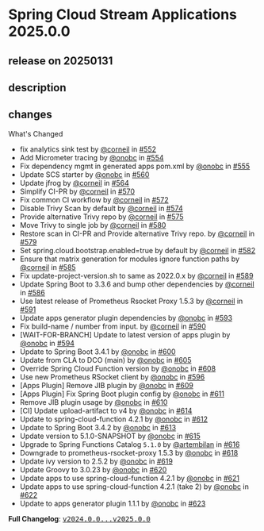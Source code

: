 # Spring Cloud Stream Applications 2025.0.0

## release on 20250131

## description

## changes

What's Changed

* fix analytics sink test by <a class="user-mention notranslate" data-hovercard-type="user" data-hovercard-url="/users/corneil/hovercard" data-octo-click="hovercard-link-click" data-octo-dimensions="link_type:self" href="https://github.com/corneil">@corneil</a> in <a class="issue-link js-issue-link" data-error-text="Failed to load title" data-id="2386365778" data-permission-text="Title is private" data-url="https://github.com/spring-cloud/stream-applications/issues/552" data-hovercard-type="pull_request" data-hovercard-url="/spring-cloud/stream-applications/pull/552/hovercard" href="https://github.com/spring-cloud/stream-applications/pull/552">#552</a>
* Add Micrometer tracing by <a class="user-mention notranslate" data-hovercard-type="user" data-hovercard-url="/users/onobc/hovercard" data-octo-click="hovercard-link-click" data-octo-dimensions="link_type:self" href="https://github.com/onobc">@onobc</a> in <a class="issue-link js-issue-link" data-error-text="Failed to load title" data-id="2503971956" data-permission-text="Title is private" data-url="https://github.com/spring-cloud/stream-applications/issues/554" data-hovercard-type="pull_request" data-hovercard-url="/spring-cloud/stream-applications/pull/554/hovercard" href="https://github.com/spring-cloud/stream-applications/pull/554">#554</a>
* Fix dependency mgmt in generated apps pom.xml by <a class="user-mention notranslate" data-hovercard-type="user" data-hovercard-url="/users/onobc/hovercard" data-octo-click="hovercard-link-click" data-octo-dimensions="link_type:self" href="https://github.com/onobc">@onobc</a> in <a class="issue-link js-issue-link" data-error-text="Failed to load title" data-id="2506099554" data-permission-text="Title is private" data-url="https://github.com/spring-cloud/stream-applications/issues/555" data-hovercard-type="pull_request" data-hovercard-url="/spring-cloud/stream-applications/pull/555/hovercard" href="https://github.com/spring-cloud/stream-applications/pull/555">#555</a>
* Update SCS starter by <a class="user-mention notranslate" data-hovercard-type="user" data-hovercard-url="/users/onobc/hovercard" data-octo-click="hovercard-link-click" data-octo-dimensions="link_type:self" href="https://github.com/onobc">@onobc</a> in <a class="issue-link js-issue-link" data-error-text="Failed to load title" data-id="2629287948" data-permission-text="Title is private" data-url="https://github.com/spring-cloud/stream-applications/issues/560" data-hovercard-type="pull_request" data-hovercard-url="/spring-cloud/stream-applications/pull/560/hovercard" href="https://github.com/spring-cloud/stream-applications/pull/560">#560</a>
* Update jfrog by <a class="user-mention notranslate" data-hovercard-type="user" data-hovercard-url="/users/corneil/hovercard" data-octo-click="hovercard-link-click" data-octo-dimensions="link_type:self" href="https://github.com/corneil">@corneil</a> in <a class="issue-link js-issue-link" data-error-text="Failed to load title" data-id="2644084519" data-permission-text="Title is private" data-url="https://github.com/spring-cloud/stream-applications/issues/564" data-hovercard-type="pull_request" data-hovercard-url="/spring-cloud/stream-applications/pull/564/hovercard" href="https://github.com/spring-cloud/stream-applications/pull/564">#564</a>
* Simplify CI-PR by <a class="user-mention notranslate" data-hovercard-type="user" data-hovercard-url="/users/corneil/hovercard" data-octo-click="hovercard-link-click" data-octo-dimensions="link_type:self" href="https://github.com/corneil">@corneil</a> in <a class="issue-link js-issue-link" data-error-text="Failed to load title" data-id="2658254078" data-permission-text="Title is private" data-url="https://github.com/spring-cloud/stream-applications/issues/570" data-hovercard-type="pull_request" data-hovercard-url="/spring-cloud/stream-applications/pull/570/hovercard" href="https://github.com/spring-cloud/stream-applications/pull/570">#570</a>
* Fix common CI workflow by <a class="user-mention notranslate" data-hovercard-type="user" data-hovercard-url="/users/corneil/hovercard" data-octo-click="hovercard-link-click" data-octo-dimensions="link_type:self" href="https://github.com/corneil">@corneil</a> in <a class="issue-link js-issue-link" data-error-text="Failed to load title" data-id="2658452896" data-permission-text="Title is private" data-url="https://github.com/spring-cloud/stream-applications/issues/572" data-hovercard-type="pull_request" data-hovercard-url="/spring-cloud/stream-applications/pull/572/hovercard" href="https://github.com/spring-cloud/stream-applications/pull/572">#572</a>
* Disable Trivy Scan by default by <a class="user-mention notranslate" data-hovercard-type="user" data-hovercard-url="/users/corneil/hovercard" data-octo-click="hovercard-link-click" data-octo-dimensions="link_type:self" href="https://github.com/corneil">@corneil</a> in <a class="issue-link js-issue-link" data-error-text="Failed to load title" data-id="2658809650" data-permission-text="Title is private" data-url="https://github.com/spring-cloud/stream-applications/issues/574" data-hovercard-type="pull_request" data-hovercard-url="/spring-cloud/stream-applications/pull/574/hovercard" href="https://github.com/spring-cloud/stream-applications/pull/574">#574</a>
* Provide alternative Trivy repo by <a class="user-mention notranslate" data-hovercard-type="user" data-hovercard-url="/users/corneil/hovercard" data-octo-click="hovercard-link-click" data-octo-dimensions="link_type:self" href="https://github.com/corneil">@corneil</a> in <a class="issue-link js-issue-link" data-error-text="Failed to load title" data-id="2668291684" data-permission-text="Title is private" data-url="https://github.com/spring-cloud/stream-applications/issues/575" data-hovercard-type="pull_request" data-hovercard-url="/spring-cloud/stream-applications/pull/575/hovercard" href="https://github.com/spring-cloud/stream-applications/pull/575">#575</a>
* Move Trivy to single job by <a class="user-mention notranslate" data-hovercard-type="user" data-hovercard-url="/users/corneil/hovercard" data-octo-click="hovercard-link-click" data-octo-dimensions="link_type:self" href="https://github.com/corneil">@corneil</a> in <a class="issue-link js-issue-link" data-error-text="Failed to load title" data-id="2672083491" data-permission-text="Title is private" data-url="https://github.com/spring-cloud/stream-applications/issues/580" data-hovercard-type="pull_request" data-hovercard-url="/spring-cloud/stream-applications/pull/580/hovercard" href="https://github.com/spring-cloud/stream-applications/pull/580">#580</a>
* Restore scan in CI-PR and Provide alternative Trivy repo. by <a class="user-mention notranslate" data-hovercard-type="user" data-hovercard-url="/users/corneil/hovercard" data-octo-click="hovercard-link-click" data-octo-dimensions="link_type:self" href="https://github.com/corneil">@corneil</a> in <a class="issue-link js-issue-link" data-error-text="Failed to load title" data-id="2668995421" data-permission-text="Title is private" data-url="https://github.com/spring-cloud/stream-applications/issues/579" data-hovercard-type="pull_request" data-hovercard-url="/spring-cloud/stream-applications/pull/579/hovercard" href="https://github.com/spring-cloud/stream-applications/pull/579">#579</a>
* Set spring.cloud.bootstrap.enabled=true by default by <a class="user-mention notranslate" data-hovercard-type="user" data-hovercard-url="/users/corneil/hovercard" data-octo-click="hovercard-link-click" data-octo-dimensions="link_type:self" href="https://github.com/corneil">@corneil</a> in <a class="issue-link js-issue-link" data-error-text="Failed to load title" data-id="2675879675" data-permission-text="Title is private" data-url="https://github.com/spring-cloud/stream-applications/issues/582" data-hovercard-type="pull_request" data-hovercard-url="/spring-cloud/stream-applications/pull/582/hovercard" href="https://github.com/spring-cloud/stream-applications/pull/582">#582</a>
* Ensure that matrix generation for modules ignore function paths by <a class="user-mention notranslate" data-hovercard-type="user" data-hovercard-url="/users/corneil/hovercard" data-octo-click="hovercard-link-click" data-octo-dimensions="link_type:self" href="https://github.com/corneil">@corneil</a> in <a class="issue-link js-issue-link" data-error-text="Failed to load title" data-id="2690139127" data-permission-text="Title is private" data-url="https://github.com/spring-cloud/stream-applications/issues/585" data-hovercard-type="pull_request" data-hovercard-url="/spring-cloud/stream-applications/pull/585/hovercard" href="https://github.com/spring-cloud/stream-applications/pull/585">#585</a>
* Fix update-project-version.sh to same as 2022.0.x by <a class="user-mention notranslate" data-hovercard-type="user" data-hovercard-url="/users/corneil/hovercard" data-octo-click="hovercard-link-click" data-octo-dimensions="link_type:self" href="https://github.com/corneil">@corneil</a> in <a class="issue-link js-issue-link" data-error-text="Failed to load title" data-id="2702227905" data-permission-text="Title is private" data-url="https://github.com/spring-cloud/stream-applications/issues/589" data-hovercard-type="pull_request" data-hovercard-url="/spring-cloud/stream-applications/pull/589/hovercard" href="https://github.com/spring-cloud/stream-applications/pull/589">#589</a>
* Update Spring Boot to 3.3.6 and bump other dependencies by <a class="user-mention notranslate" data-hovercard-type="user" data-hovercard-url="/users/corneil/hovercard" data-octo-click="hovercard-link-click" data-octo-dimensions="link_type:self" href="https://github.com/corneil">@corneil</a> in <a class="issue-link js-issue-link" data-error-text="Failed to load title" data-id="2690298421" data-permission-text="Title is private" data-url="https://github.com/spring-cloud/stream-applications/issues/586" data-hovercard-type="pull_request" data-hovercard-url="/spring-cloud/stream-applications/pull/586/hovercard" href="https://github.com/spring-cloud/stream-applications/pull/586">#586</a>
* Use latest release of Prometheus Rsocket Proxy 1.5.3 by <a class="user-mention notranslate" data-hovercard-type="user" data-hovercard-url="/users/corneil/hovercard" data-octo-click="hovercard-link-click" data-octo-dimensions="link_type:self" href="https://github.com/corneil">@corneil</a> in <a class="issue-link js-issue-link" data-error-text="Failed to load title" data-id="2717252250" data-permission-text="Title is private" data-url="https://github.com/spring-cloud/stream-applications/issues/591" data-hovercard-type="pull_request" data-hovercard-url="/spring-cloud/stream-applications/pull/591/hovercard" href="https://github.com/spring-cloud/stream-applications/pull/591">#591</a>
* Update apps generator plugin dependencies by <a class="user-mention notranslate" data-hovercard-type="user" data-hovercard-url="/users/onobc/hovercard" data-octo-click="hovercard-link-click" data-octo-dimensions="link_type:self" href="https://github.com/onobc">@onobc</a> in <a class="issue-link js-issue-link" data-error-text="Failed to load title" data-id="2728962054" data-permission-text="Title is private" data-url="https://github.com/spring-cloud/stream-applications/issues/593" data-hovercard-type="pull_request" data-hovercard-url="/spring-cloud/stream-applications/pull/593/hovercard" href="https://github.com/spring-cloud/stream-applications/pull/593">#593</a>
* Fix build-name / number from input. by <a class="user-mention notranslate" data-hovercard-type="user" data-hovercard-url="/users/corneil/hovercard" data-octo-click="hovercard-link-click" data-octo-dimensions="link_type:self" href="https://github.com/corneil">@corneil</a> in <a class="issue-link js-issue-link" data-error-text="Failed to load title" data-id="2712452923" data-permission-text="Title is private" data-url="https://github.com/spring-cloud/stream-applications/issues/590" data-hovercard-type="pull_request" data-hovercard-url="/spring-cloud/stream-applications/pull/590/hovercard" href="https://github.com/spring-cloud/stream-applications/pull/590">#590</a>
* [WAIT-FOR-BRANCH] Update to latest version of apps plugin by <a class="user-mention notranslate" data-hovercard-type="user" data-hovercard-url="/users/onobc/hovercard" data-octo-click="hovercard-link-click" data-octo-dimensions="link_type:self" href="https://github.com/onobc">@onobc</a> in <a class="issue-link js-issue-link" data-error-text="Failed to load title" data-id="2731258039" data-permission-text="Title is private" data-url="https://github.com/spring-cloud/stream-applications/issues/594" data-hovercard-type="pull_request" data-hovercard-url="/spring-cloud/stream-applications/pull/594/hovercard" href="https://github.com/spring-cloud/stream-applications/pull/594">#594</a>
* Update to Spring Boot 3.4.1 by <a class="user-mention notranslate" data-hovercard-type="user" data-hovercard-url="/users/onobc/hovercard" data-octo-click="hovercard-link-click" data-octo-dimensions="link_type:self" href="https://github.com/onobc">@onobc</a> in <a class="issue-link js-issue-link" data-error-text="Failed to load title" data-id="2751402693" data-permission-text="Title is private" data-url="https://github.com/spring-cloud/stream-applications/issues/600" data-hovercard-type="pull_request" data-hovercard-url="/spring-cloud/stream-applications/pull/600/hovercard" href="https://github.com/spring-cloud/stream-applications/pull/600">#600</a>
* Update from CLA to DCO (main) by <a class="user-mention notranslate" data-hovercard-type="user" data-hovercard-url="/users/onobc/hovercard" data-octo-click="hovercard-link-click" data-octo-dimensions="link_type:self" href="https://github.com/onobc">@onobc</a> in <a class="issue-link js-issue-link" data-error-text="Failed to load title" data-id="2785481809" data-permission-text="Title is private" data-url="https://github.com/spring-cloud/stream-applications/issues/605" data-hovercard-type="pull_request" data-hovercard-url="/spring-cloud/stream-applications/pull/605/hovercard" href="https://github.com/spring-cloud/stream-applications/pull/605">#605</a>
* Override Spring Cloud Function version by <a class="user-mention notranslate" data-hovercard-type="user" data-hovercard-url="/users/onobc/hovercard" data-octo-click="hovercard-link-click" data-octo-dimensions="link_type:self" href="https://github.com/onobc">@onobc</a> in <a class="issue-link js-issue-link" data-error-text="Failed to load title" data-id="2794324892" data-permission-text="Title is private" data-url="https://github.com/spring-cloud/stream-applications/issues/608" data-hovercard-type="pull_request" data-hovercard-url="/spring-cloud/stream-applications/pull/608/hovercard" href="https://github.com/spring-cloud/stream-applications/pull/608">#608</a>
* Use new Prometheus RSocket client by <a class="user-mention notranslate" data-hovercard-type="user" data-hovercard-url="/users/onobc/hovercard" data-octo-click="hovercard-link-click" data-octo-dimensions="link_type:self" href="https://github.com/onobc">@onobc</a> in <a class="issue-link js-issue-link" data-error-text="Failed to load title" data-id="2739359776" data-permission-text="Title is private" data-url="https://github.com/spring-cloud/stream-applications/issues/596" data-hovercard-type="pull_request" data-hovercard-url="/spring-cloud/stream-applications/pull/596/hovercard" href="https://github.com/spring-cloud/stream-applications/pull/596">#596</a>
* [Apps Plugin] Remove JIB plugin by <a class="user-mention notranslate" data-hovercard-type="user" data-hovercard-url="/users/onobc/hovercard" data-octo-click="hovercard-link-click" data-octo-dimensions="link_type:self" href="https://github.com/onobc">@onobc</a> in <a class="issue-link js-issue-link" data-error-text="Failed to load title" data-id="2797227434" data-permission-text="Title is private" data-url="https://github.com/spring-cloud/stream-applications/issues/609" data-hovercard-type="pull_request" data-hovercard-url="/spring-cloud/stream-applications/pull/609/hovercard" href="https://github.com/spring-cloud/stream-applications/pull/609">#609</a>
* [Apps Plugin] Fix Spring Boot plugin config by <a class="user-mention notranslate" data-hovercard-type="user" data-hovercard-url="/users/onobc/hovercard" data-octo-click="hovercard-link-click" data-octo-dimensions="link_type:self" href="https://github.com/onobc">@onobc</a> in <a class="issue-link js-issue-link" data-error-text="Failed to load title" data-id="2797773602" data-permission-text="Title is private" data-url="https://github.com/spring-cloud/stream-applications/issues/611" data-hovercard-type="pull_request" data-hovercard-url="/spring-cloud/stream-applications/pull/611/hovercard" href="https://github.com/spring-cloud/stream-applications/pull/611">#611</a>
* Remove JIB plugin usage by <a class="user-mention notranslate" data-hovercard-type="user" data-hovercard-url="/users/onobc/hovercard" data-octo-click="hovercard-link-click" data-octo-dimensions="link_type:self" href="https://github.com/onobc">@onobc</a> in <a class="issue-link js-issue-link" data-error-text="Failed to load title" data-id="2797379026" data-permission-text="Title is private" data-url="https://github.com/spring-cloud/stream-applications/issues/610" data-hovercard-type="pull_request" data-hovercard-url="/spring-cloud/stream-applications/pull/610/hovercard" href="https://github.com/spring-cloud/stream-applications/pull/610">#610</a>
* [CI] Update upload-artifact to v4 by <a class="user-mention notranslate" data-hovercard-type="user" data-hovercard-url="/users/onobc/hovercard" data-octo-click="hovercard-link-click" data-octo-dimensions="link_type:self" href="https://github.com/onobc">@onobc</a> in <a class="issue-link js-issue-link" data-error-text="Failed to load title" data-id="2807499019" data-permission-text="Title is private" data-url="https://github.com/spring-cloud/stream-applications/issues/614" data-hovercard-type="pull_request" data-hovercard-url="/spring-cloud/stream-applications/pull/614/hovercard" href="https://github.com/spring-cloud/stream-applications/pull/614">#614</a>
* Update to spring-cloud-function 4.2.1 by <a class="user-mention notranslate" data-hovercard-type="user" data-hovercard-url="/users/onobc/hovercard" data-octo-click="hovercard-link-click" data-octo-dimensions="link_type:self" href="https://github.com/onobc">@onobc</a> in <a class="issue-link js-issue-link" data-error-text="Failed to load title" data-id="2807483747" data-permission-text="Title is private" data-url="https://github.com/spring-cloud/stream-applications/issues/612" data-hovercard-type="pull_request" data-hovercard-url="/spring-cloud/stream-applications/pull/612/hovercard" href="https://github.com/spring-cloud/stream-applications/pull/612">#612</a>
* Update to Spring Boot 3.4.2 by <a class="user-mention notranslate" data-hovercard-type="user" data-hovercard-url="/users/onobc/hovercard" data-octo-click="hovercard-link-click" data-octo-dimensions="link_type:self" href="https://github.com/onobc">@onobc</a> in <a class="issue-link js-issue-link" data-error-text="Failed to load title" data-id="2807491871" data-permission-text="Title is private" data-url="https://github.com/spring-cloud/stream-applications/issues/613" data-hovercard-type="pull_request" data-hovercard-url="/spring-cloud/stream-applications/pull/613/hovercard" href="https://github.com/spring-cloud/stream-applications/pull/613">#613</a>
* Update version to 5.1.0-SNAPSHOT by <a class="user-mention notranslate" data-hovercard-type="user" data-hovercard-url="/users/onobc/hovercard" data-octo-click="hovercard-link-click" data-octo-dimensions="link_type:self" href="https://github.com/onobc">@onobc</a> in <a class="issue-link js-issue-link" data-error-text="Failed to load title" data-id="2807631869" data-permission-text="Title is private" data-url="https://github.com/spring-cloud/stream-applications/issues/615" data-hovercard-type="pull_request" data-hovercard-url="/spring-cloud/stream-applications/pull/615/hovercard" href="https://github.com/spring-cloud/stream-applications/pull/615">#615</a>
* Upgrade to Spring Functions Catalog <code>5.1.0</code> by <a class="user-mention notranslate" data-hovercard-type="user" data-hovercard-url="/users/artembilan/hovercard" data-octo-click="hovercard-link-click" data-octo-dimensions="link_type:self" href="https://github.com/artembilan">@artembilan</a> in <a class="issue-link js-issue-link" data-error-text="Failed to load title" data-id="2807827542" data-permission-text="Title is private" data-url="https://github.com/spring-cloud/stream-applications/issues/616" data-hovercard-type="pull_request" data-hovercard-url="/spring-cloud/stream-applications/pull/616/hovercard" href="https://github.com/spring-cloud/stream-applications/pull/616">#616</a>
* Downgrade to prometheus-rsocket-proxy 1.5.3 by <a class="user-mention notranslate" data-hovercard-type="user" data-hovercard-url="/users/onobc/hovercard" data-octo-click="hovercard-link-click" data-octo-dimensions="link_type:self" href="https://github.com/onobc">@onobc</a> in <a class="issue-link js-issue-link" data-error-text="Failed to load title" data-id="2807922430" data-permission-text="Title is private" data-url="https://github.com/spring-cloud/stream-applications/issues/618" data-hovercard-type="pull_request" data-hovercard-url="/spring-cloud/stream-applications/pull/618/hovercard" href="https://github.com/spring-cloud/stream-applications/pull/618">#618</a>
* Update ivy version to 2.5.2 by <a class="user-mention notranslate" data-hovercard-type="user" data-hovercard-url="/users/onobc/hovercard" data-octo-click="hovercard-link-click" data-octo-dimensions="link_type:self" href="https://github.com/onobc">@onobc</a> in <a class="issue-link js-issue-link" data-error-text="Failed to load title" data-id="2808173562" data-permission-text="Title is private" data-url="https://github.com/spring-cloud/stream-applications/issues/619" data-hovercard-type="pull_request" data-hovercard-url="/spring-cloud/stream-applications/pull/619/hovercard" href="https://github.com/spring-cloud/stream-applications/pull/619">#619</a>
* Update Groovy to 3.0.23 by <a class="user-mention notranslate" data-hovercard-type="user" data-hovercard-url="/users/onobc/hovercard" data-octo-click="hovercard-link-click" data-octo-dimensions="link_type:self" href="https://github.com/onobc">@onobc</a> in <a class="issue-link js-issue-link" data-error-text="Failed to load title" data-id="2810392219" data-permission-text="Title is private" data-url="https://github.com/spring-cloud/stream-applications/issues/620" data-hovercard-type="pull_request" data-hovercard-url="/spring-cloud/stream-applications/pull/620/hovercard" href="https://github.com/spring-cloud/stream-applications/pull/620">#620</a>
* Update apps to use spring-cloud-function 4.2.1 by <a class="user-mention notranslate" data-hovercard-type="user" data-hovercard-url="/users/onobc/hovercard" data-octo-click="hovercard-link-click" data-octo-dimensions="link_type:self" href="https://github.com/onobc">@onobc</a> in <a class="issue-link js-issue-link" data-error-text="Failed to load title" data-id="2810639328" data-permission-text="Title is private" data-url="https://github.com/spring-cloud/stream-applications/issues/621" data-hovercard-type="pull_request" data-hovercard-url="/spring-cloud/stream-applications/pull/621/hovercard" href="https://github.com/spring-cloud/stream-applications/pull/621">#621</a>
* Update apps to use spring-cloud-function 4.2.1 (take 2) by <a class="user-mention notranslate" data-hovercard-type="user" data-hovercard-url="/users/onobc/hovercard" data-octo-click="hovercard-link-click" data-octo-dimensions="link_type:self" href="https://github.com/onobc">@onobc</a> in <a class="issue-link js-issue-link" data-error-text="Failed to load title" data-id="2811708734" data-permission-text="Title is private" data-url="https://github.com/spring-cloud/stream-applications/issues/622" data-hovercard-type="pull_request" data-hovercard-url="/spring-cloud/stream-applications/pull/622/hovercard" href="https://github.com/spring-cloud/stream-applications/pull/622">#622</a>
* Update to apps generator plugin 1.1.1 by <a class="user-mention notranslate" data-hovercard-type="user" data-hovercard-url="/users/onobc/hovercard" data-octo-click="hovercard-link-click" data-octo-dimensions="link_type:self" href="https://github.com/onobc">@onobc</a> in <a class="issue-link js-issue-link" data-error-text="Failed to load title" data-id="2814296798" data-permission-text="Title is private" data-url="https://github.com/spring-cloud/stream-applications/issues/623" data-hovercard-type="pull_request" data-hovercard-url="/spring-cloud/stream-applications/pull/623/hovercard" href="https://github.com/spring-cloud/stream-applications/pull/623">#623</a>

<strong>Full Changelog</strong>: <a class="commit-link" href="https://github.com/spring-cloud/stream-applications/compare/v2024.0.0...v2025.0.0"><tt>v2024.0.0...v2025.0.0</tt></a>

